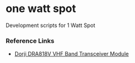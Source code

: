 # one watt spot
Development scripts for 1 Watt Spot

### Reference Links

* [Dorji DRA818V VHF Band Transceiver Module](http://www.dorji.com/docs/data/DRA818V.pdf)

